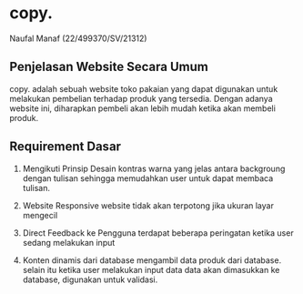 # copy.
  Naufal Manaf (22/499370/SV/21312)

## Penjelasan Website Secara Umum
 copy. adalah sebuah website toko pakaian yang dapat digunakan untuk melakukan pembelian terhadap produk yang tersedia. Dengan adanya website ini, diharapkan pembeli akan lebih mudah ketika akan membeli produk. 

## Requirement Dasar
1. Mengikuti Prinsip Desain
   kontras warna yang jelas antara backgroung dengan tulisan sehingga memudahkan user untuk dapat membaca tulisan.




2. Website Responsive
   website tidak akan terpotong jika ukuran layar mengecil 

   

3. Direct Feedback ke Pengguna
   terdapat beberapa peringatan ketika user sedang melakukan input
   
4. Konten dinamis dari database
mengambil data produk dari database. selain itu ketika user melakukan input data data akan dimasukkan ke database, digunakan untuk validasi.
   
